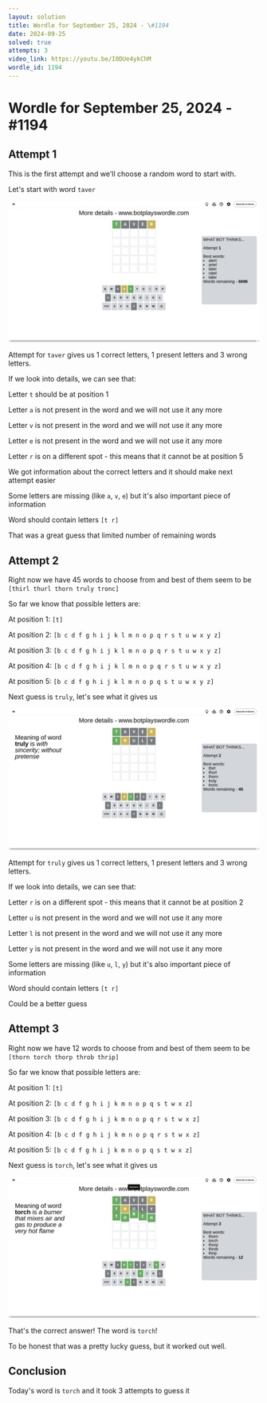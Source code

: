 ```yaml
---
layout: solution
title: Wordle for September 25, 2024 - \#1194
date: 2024-09-25
solved: true
attempts: 3
video_link: https://youtu.be/I0DUe4ykChM
wordle_id: 1194
---
```


# Wordle for September 25, 2024 - \#1194

## Attempt 1

This is the first attempt and we'll choose a random word to start with.

Let's start with word `taver`

![Attempt 1](2024-09-25/attempt-1.png)

Attempt for `taver` gives us 1 correct letters, 1 present letters and 3 wrong letters.

If we look into details, we can see that:

Letter `t` should be at position 1

Letter `a` is not present in the word and we will not use it any more

Letter `v` is not present in the word and we will not use it any more

Letter `e` is not present in the word and we will not use it any more

Letter `r` is on a different spot - this means that it cannot be at position 5

We got information about the correct letters and it should make next attempt easier

Some letters are missing (like `a`, `v`, `e`) but it's also important piece of information

Word should contain letters `[t r]`

That was a great guess that limited number of remaining words



## Attempt 2

Right now we have 45 words to choose from and best of them seem to be `[thirl thurl thorn truly tronc]`

So far we know that possible letters are:

At position 1: `[t]`

At position 2: `[b c d f g h i j k l m n o p q r s t u w x y z]`

At position 3: `[b c d f g h i j k l m n o p q r s t u w x y z]`

At position 4: `[b c d f g h i j k l m n o p q r s t u w x y z]`

At position 5: `[b c d f g h i j k l m n o p q s t u w x y z]`

Next guess is `truly`, let's see what it gives us

![Attempt 2](2024-09-25/attempt-2.png)

Attempt for `truly` gives us 1 correct letters, 1 present letters and 3 wrong letters.

If we look into details, we can see that:

Letter `r` is on a different spot - this means that it cannot be at position 2

Letter `u` is not present in the word and we will not use it any more

Letter `l` is not present in the word and we will not use it any more

Letter `y` is not present in the word and we will not use it any more

Some letters are missing (like `u`, `l`, `y`) but it's also important piece of information

Word should contain letters `[t r]`

Could be a better guess



## Attempt 3

Right now we have 12 words to choose from and best of them seem to be `[thorn torch thorp throb thrip]`

So far we know that possible letters are:

At position 1: `[t]`

At position 2: `[b c d f g h i j k m n o p q s t w x z]`

At position 3: `[b c d f g h i j k m n o p q r s t w x z]`

At position 4: `[b c d f g h i j k m n o p q r s t w x z]`

At position 5: `[b c d f g h i j k m n o p q s t w x z]`

Next guess is `torch`, let's see what it gives us

![Attempt 3](2024-09-25/attempt-3.png)

That's the correct answer! The word is `torch`!

To be honest that was a pretty lucky guess, but it worked out well.

## Conclusion

Today's word is `torch` and it took 3 attempts to guess it

